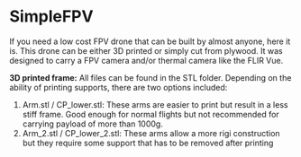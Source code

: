 # SimpleFPV

If you need a low cost FPV drone that can be built by almost anyone, here it is. 
This drone can be either 3D printed or simply cut from plywood. It was designed to carry a FPV camera and/or thermal camera like the FLIR Vue.

**3D printed frame:** All files can be found in the STL folder. Depending on the ability of printing supports, there are two options included:
1) Arm.stl / CP_lower.stl: These arms are easier to print but result in a less stiff frame. Good enough for normal flights but not recommended for carrying payload of more than 1000g.
2) Arm_2.stl / CP_lower_2.stl: These arms allow a more rigi construction but they require some support that has to be removed after printing
